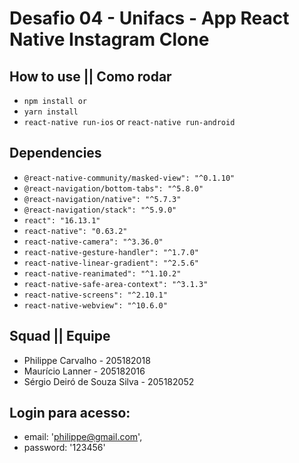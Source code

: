 # Desafio 04 - Unifacs - App React Native Instagram Clone

## How to use || Como rodar
- `npm install or`
- `yarn install`
- `react-native run-ios` or `react-native run-android`


## Dependencies
- `@react-native-community/masked-view": "^0.1.10"`
- `@react-navigation/bottom-tabs": "^5.8.0"`
- `@react-navigation/native": "^5.7.3"`
- `@react-navigation/stack": "^5.9.0"`
- `react": "16.13.1"`
- `react-native": "0.63.2"`
- `react-native-camera": "^3.36.0"`
- `react-native-gesture-handler": "^1.7.0"`
- `react-native-linear-gradient": "^2.5.6"`
- `react-native-reanimated": "^1.10.2"`
- `react-native-safe-area-context": "^3.1.3"`
- `react-native-screens": "^2.10.1"`
- `react-native-webview": "^10.6.0"`


## Squad || Equipe
- Philippe Carvalho - 205182018
- Maurício Lanner - 205182016
- Sérgio Deiró de Souza Silva - 205182052


## Login para acesso:
- email: 'philippe@gmail.com',
- password: '123456'